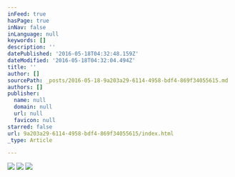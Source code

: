 ```yaml
---
inFeed: true
hasPage: true
inNav: false
inLanguage: null
keywords: []
description: ''
datePublished: '2016-05-18T04:32:48.159Z'
dateModified: '2016-05-18T04:32:04.494Z'
title: ''
author: []
sourcePath: _posts/2016-05-18-9a203a29-6114-4958-bdf4-869f34055615.md
authors: []
publisher:
  name: null
  domain: null
  url: null
  favicon: null
starred: false
url: 9a203a29-6114-4958-bdf4-869f34055615/index.html
_type: Article

---
```

![](https://the-grid-user-content.s3-us-west-2.amazonaws.com/e6758982-7c38-46dc-b03f-9919580752d1.jpg)
![](https://the-grid-user-content.s3-us-west-2.amazonaws.com/f6b1d0c5-52eb-4330-92e1-67bdd7260aa4.jpg)
![](https://the-grid-user-content.s3-us-west-2.amazonaws.com/ce0af99c-d1b1-417e-8fde-7868c525eb5c.jpg)